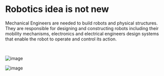 # Robotics idea is not new

Mechanical Engineers are needed to build robots and physical structures.
<br>
They are responsible for designing and constructing robots including their mobility mechanisms, electronics and electrical engineers design systems that enable the robot to operate and control its action.

<br>

![image](https://github.com/user-attachments/assets/878be7a0-dafa-4493-b9e8-2d2d87e65ed1)





![image](https://github.com/user-attachments/assets/168c74de-65d5-4c06-b7a2-847f54509629)
